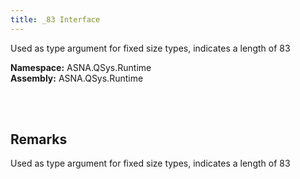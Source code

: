 ```yaml
---
title: _83 Interface
---
```


Used as type argument for fixed size types, indicates a length of 83

**Namespace:** ASNA.QSys.Runtime <br/>
**Assembly:** ASNA.QSys.Runtime

<br>
<br>

## Remarks

Used as type argument for fixed size types, indicates a length of 83

[//]: # ($$TODO: Complete the Remarks section.)

<br>
<br>

